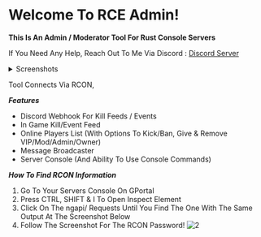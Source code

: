 # Welcome To RCE Admin!
__This Is An Admin / Moderator Tool For Rust Console Servers__

If You Need Any Help, Reach Out To Me Via Discord : [Discord Server](https://discord.com/invite/4wQyrjvCQS)
<details>
  <summary>Screenshots</summary>
  
  ![SS1](https://img001.prntscr.com/file/img001/FfsLtM9aRzCr-FO06I3_5g.jpeg)
  
  ![SS2](https://img001.prntscr.com/file/img001/1ricdIiETa2a8zaori7l3g.jpeg)
  
  ![SS3](https://img001.prntscr.com/file/img001/LR0_PkVWRYedjHtyBm1I2Q.jpeg)
</details>

Tool Connects Via RCON,

_**Features**_
 - Discord Webhook For Kill Feeds / Events
 - In Game Kill/Event Feed
 - Online Players List (With Options To Kick/Ban, Give & Remove VIP/Mod/Admin/Owner)
 - Message Broadcaster
 - Server Console (And Ability To Use Console Commands)

_**How To Find RCON Information**_
 1. Go To Your Servers Console On GPortal
 2. Press CTRL, SHIFT & I To Open Inspect Element
 3. Click On The ngapi/ Requests Until You Find The One With The Same Output At The Screenshot Below
 4. Follow The Screenshot For The RCON Password!
![2](https://img001.prntscr.com/file/img001/1sAZwC33RLSvDs5fFGrY4A.jpeg)
